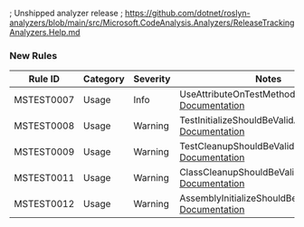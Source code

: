 ﻿; Unshipped analyzer release
; https://github.com/dotnet/roslyn-analyzers/blob/main/src/Microsoft.CodeAnalysis.Analyzers/ReleaseTrackingAnalyzers.Help.md
### New Rules

Rule ID | Category | Severity | Notes
--------|----------|----------|-------
MSTEST0007 | Usage | Info | UseAttributeOnTestMethodAnalyzer, [Documentation](https://learn.microsoft.com/dotnet/core/testing/unit-testing-mstest-analyzers-MSTEST0007)
MSTEST0008 | Usage | Warning | TestInitializeShouldBeValidAnalyzer, [Documentation](https://learn.microsoft.com/dotnet/core/testing/unit-testing-mstest-analyzers-MSTEST0008)
MSTEST0009 | Usage | Warning | TestCleanupShouldBeValidAnalyzer, [Documentation](https://learn.microsoft.com/dotnet/core/testing/unit-testing-mstest-analyzers-MSTEST0009)
MSTEST0011 | Usage | Warning | ClassCleanupShouldBeValidAnalyzer, [Documentation](https://learn.microsoft.com/dotnet/core/testing/unit-testing-mstest-analyzers-MSTEST0011)
MSTEST0012 | Usage | Warning | AssemblyInitializeShouldBeValidAnalyzer, [Documentation](https://learn.microsoft.com/dotnet/core/testing/unit-testing-mstest-analyzers-MSTEST0012)
